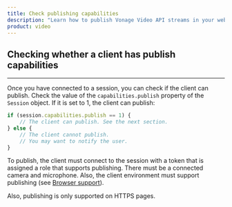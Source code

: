 ```yaml
---
title: Check publishing capabilities
description: "Learn how to publish Vonage Video API streams in your web application. Once you have connected to a session, you can send video, audio, and messages by publishing a stream."
product: video
---
```


## Checking whether a client has publish capabilities
--------------------------------------------------

Once you have connected to a session, you can check if the client can publish. Check the value of the `capabilities.publish` property of the `Session` object. If it is set to 1, the client can publish:

```js
if (session.capabilities.publish == 1) {
    // The client can publish. See the next section.
} else {
    // The client cannot publish.
    // You may want to notify the user.
}
```

To publish, the client must connect to the session with a token that is assigned a role that supports publishing. There must be a connected camera and microphone. Also, the client environment must support publishing (see [Browser support](/video/client-sdks/web#browser-support)).

Also, publishing is only supported on HTTPS pages.
